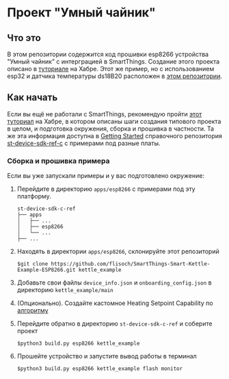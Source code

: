 # Проект "Умный чайник"

## Что это
В этом репозитории содержится код прошивки esp8266 устройства "Умный чайник" с интерграцией в SmartThings. Создание этого проекта описано в [туториале](https://habr.com/ru/company/samsung/blog/573514/) на Хабре. Этот же пример, но с использованием esp32 и датчика температуры ds18B20 расположен в [этом репозитории](https://github.com/flisoch/SmartThings-Smart-Kettle-Example-esp32).
## Как начать
Если вы ещё не работали с SmartThings, рекомендую пройти [этот туториал](https://habr.com/ru/company/samsung/blog/489834/) на Хабре, в котором описаны шаги создания типового проекта в целом, и подготовка окружения, сборка и прошивка в частности. Та же эта информация доступна в [Getting Started](https://github.com/SmartThingsCommunity/st-device-sdk-c-ref/blob/master/doc/getting_started.md) справочного репозитория [st-device-sdk-ref-c](https://github.com/SmartThingsCommunity/st-device-sdk-c-ref) с примерами под разные платы.

### Сборка и прошивка примера
Если вы уже запускали примеры и у вас подготовлено окружение:

1. Перейдите в директорию `apps/esp8266` c примерами под эту платформу.
    ```
    st-device-sdk-c-ref
    ├── apps
    │   ├── ...
    │   ├── esp8266
    │   └── ...
    ├── ...
    ```
2. Находять в директории `apps/esp8266`, склонируйте этот репозиторий
 
   `$git clone https://github.com/flisoch/SmartThings-Smart-Kettle-Example-ESP8266.git kettle_example`

3. Добавьте свои файлы `device_info.json` и `onboarding_config.json` в директорию `kettle_example/main`

4. (Опционально). Создайте кастомное Heating Setpoint Capability по [алгоритму](https://github.com/flisoch/SmartThings-Smart-Kettle-Example-ESP8266/blob/master/custom-capability/README.md)

5. Перейдите обратно в директорию `st-device-sdk-c-ref` и соберите проект
   
   `$python3 build.py esp8266 kettle_example`
   
6. Прошейте устройство и запустите вывод работы в терминал
   
   `$python3 build.py esp8266 kettle_example flash monitor`
   
